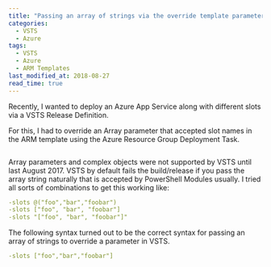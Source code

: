 ```yaml
---
title: "Passing an array of strings via the override template parameters in VSTS"
categories:
  - VSTS
  - Azure
tags:
  - VSTS
  - Azure
  - ARM Templates
last_modified_at: 2018-08-27
read_time: true
---
```


Recently, I wanted to deploy an Azure App Service along with different slots via a VSTS Release Definition.

For this, I had to override an Array parameter that accepted slot names in the ARM template using the Azure Resource Group Deployment Task.

<figure style="width: 1200px">
  <img src="{{ site.url }}{{ site.baseurl }}/assets/images/2018_08_27_vsts-azure-array-override-param_override_template_parameters.png" alt="">
</figure> 

Array parameters and complex objects were not supported by VSTS until last August 2017. VSTS by default fails the build/release if you pass the array string naturally that is accepted by PowerShell Modules usually. I tried all sorts of combinations to get this working like:

```yaml
-slots @("foo","bar","foobar")
-slots ["foo", "bar", "foobar"]
-slots "["foo", "bar", "foobar"]"
```

The following syntax turned out to be the correct syntax for passing an array of strings to override a parameter in VSTS.

```yaml
-slots ["foo","bar","foobar"]
```

